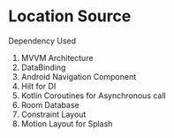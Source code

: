# Location Source

Dependency Used
1. MVVM Architecture
2. DataBinding
3. Android Navigation Component
4. Hilt for DI
5. Kotlin Coroutines for Asynchronous call
6. Room Database
7. Constraint Layout
8. Motion Layout for Splash
